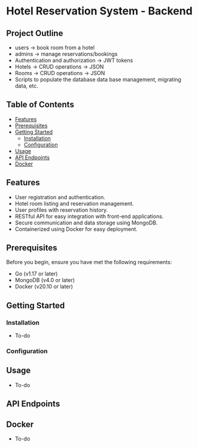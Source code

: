 
# Hotel Reservation System - Backend


## Project Outline

- users -> book room from a hotel
- admins -> manage reservations/bookings
- Authentication and authorization -> JWT tokens
- Hotels -> CRUD operations -> JSON
- Rooms -> CRUD operations -> JSON
- Scripts to populate the database data base management, migrating data, etc.

## Table of Contents

- [Features](#features)
- [Prerequisites](#prerequisites)
- [Getting Started](#getting-started)
  - [Installation](#installation)
  - [Configuration](#configuration)
- [Usage](#usage)
- [API Endpoints](#api-endpoints)
- [Docker](#docker)

## Features

- User registration and authentication.
- Hotel room listing and reservation management.
- User profiles with reservation history.
- RESTful API for easy integration with front-end applications.
- Secure communication and data storage using MongoDB.
- Containerized using Docker for easy deployment.

## Prerequisites

Before you begin, ensure you have met the following requirements:

- Go (v1.17 or later)
- MongoDB (v4.0 or later)
- Docker (v20.10 or later)

## Getting Started

### Installation





 - To-do 

### Configuration


## Usage
 - To-do


## API Endpoints

## Docker
 - To-do

